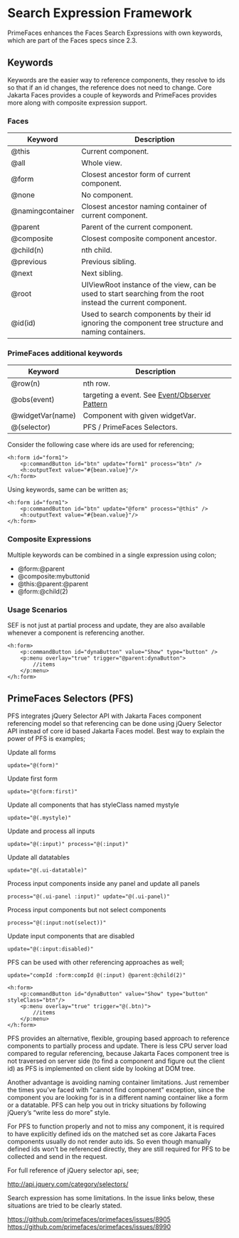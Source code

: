 # Search Expression Framework

PrimeFaces enhances the Faces Search Expressions with own keywords, which are part of the Faces specs since 2.3.

## Keywords

Keywords are the easier way to reference components, they resolve to ids so that if an id changes,
the reference does not need to change. Core Jakarta Faces provides a couple of keywords and PrimeFaces
provides more along with composite expression support.


### Faces
| Keyword | Description |
| --- | --- |
@this | Current component.
@all | Whole view.
@form | Closest ancestor form of current component.
@none | No component.
@namingcontainer | Closest ancestor naming container of current component.
@parent | Parent of the current component.
@composite | Closest composite component ancestor.
@child(n) | nth child.
@previous | Previous sibling.
@next | Next sibling.
@root | UIViewRoot instance of the view, can be used to start searching from the root instead the current component.
@id(id) | Used to search components by their id ignoring the component tree structure and naming containers.

### PrimeFaces additional keywords
| Keyword | Description |
| --- | --- |
@row(n) | nth row.
@obs(event) | targeting a event. See [Event/Observer Pattern](/components/autoupdate.md)
@widgetVar(name) | Component with given widgetVar.
@(selector) | PFS / PrimeFaces Selectors.

Consider the following case where ids are used for referencing;

```xhtml
<h:form id="form1">
    <p:commandButton id="btn" update="form1" process="btn" />
    <h:outputText value="#{bean.value}"/>
</h:form>
```
Using keywords, same can be written as;


```xhtml
<h:form id="form1">
    <p:commandButton id="btn" update="@form" process="@this" />
    <h:outputText value="#{bean.value}"/>
</h:form>
```

### Composite Expressions
Multiple keywords can be combined in a single expression using colon;

- @form:@parent
- @composite:mybuttonid
- @this:@parent:@parent
- @form:@child(2)

### Usage Scenarios
SEF is not just at partial process and update, they are also available whenever a component is
referencing another.

```xhtml
<h:form>
    <p:commandButton id="dynaButton" value="Show" type="button" />
    <p:menu overlay="true" trigger="@parent:dynaButton">
        //items
    </p:menu>
</h:form>
```

## PrimeFaces Selectors (PFS)

PFS integrates jQuery Selector API with Jakarta Faces component referencing model so that referencing can
be done using jQuery Selector API instead of core id based Jakarta Faces model. Best way to explain the
power of PFS is examples;

Update all forms

```xhtml
update="@(form)"
```
Update first form

```xhtml
update="@(form:first)"
```
Update all components that has styleClass named mystyle

```xhtml
update="@(.mystyle)"
```
Update and process all inputs

```xhtml
update="@(:input)" process="@(:input)"
```

Update all datatables

```xhtml
update="@(.ui-datatable)"
```
Process input components inside any panel and update all panels

```xhtml
process="@(.ui-panel :input)" update="@(.ui-panel)"
```
Process input components but not select components

```xhtml
process="@(:input:not(select))"
```
Update input components that are disabled

```xhtml
update="@(:input:disabled)"
```
PFS can be used with other referencing approaches as well;

```xhtml
update="compId :form:compId @(:input) @parent:@child(2)"
```
```xhtml
<h:form>
    <p:commandButton id="dynaButton" value="Show" type="button" styleClass="btn"/>
    <p:menu overlay="true" trigger="@(.btn)">
        //items
    </p:menu>
</h:form>
```
PFS provides an alternative, flexible, grouping based approach to reference components to partially
process and update.
There is less CPU server load compared to regular referencing, because Jakarta Faces component tree is not traversed on server side
(to find a component and figure out the client id) as PFS is implemented on client side by looking at DOM tree.

Another advantage is avoiding naming container limitations.
Just remember the times you’ve faced with "cannot find component" exception,
since the component you are looking for is in a different naming container like a form or a
datatable. PFS can help you out in tricky situations by following jQuery’s “write less do more” style.

For PFS to function properly and not to miss any component, it is required to have explicitly
defined ids on the matched set as core Jakarta Faces components usually do not render auto ids. So even
though manually defined ids won't be referenced directly, they are still required for PFS to be
collected and send in the request.

For full reference of jQuery selector api, see;

http://api.jquery.com/category/selectors/

Search expression has some limitations. In the issue links below, these situations are tried to be clearly stated.

https://github.com/primefaces/primefaces/issues/8905 <br />
https://github.com/primefaces/primefaces/issues/8990